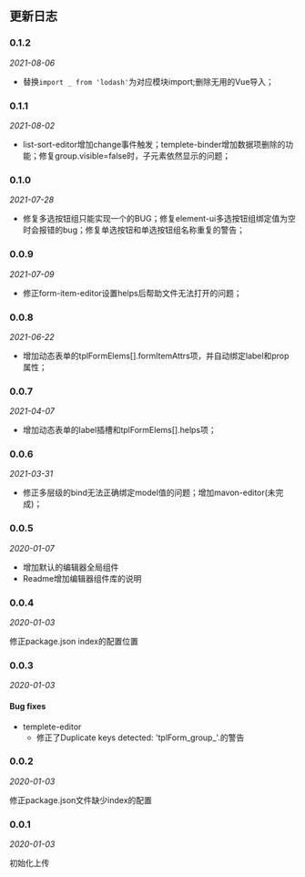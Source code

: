 ## 更新日志

### 0.1.2

*2021-08-06*

- 替换`import _ from 'lodash'`为对应模块import;删除无用的Vue导入；

### 0.1.1

*2021-08-02*

- list-sort-editor增加change事件触发；templete-binder增加数据项删除的功能；修复group.visible=false时，子元素依然显示的问题；
### 0.1.0

*2021-07-28*

- 修复多选按钮组只能实现一个的BUG；修复element-ui多选按钮组绑定值为空时会报错的bug；修复单选按钮和单选按钮组名称重复的警告；
### 0.0.9

*2021-07-09*

- 修正form-item-editor设置helps后帮助文件无法打开的问题；
### 0.0.8

*2021-06-22*

- 增加动态表单的tplFormElems[].formItemAttrs项，并自动绑定label和prop属性；

### 0.0.7

*2021-04-07*

- 增加动态表单的label插槽和tplFormElems[].helps项；

### 0.0.6

*2021-03-31*

- 修正多层级的bind无法正确绑定model值的问题；增加mavon-editor(未完成)；

### 0.0.5

*2020-01-07*

- 增加默认的编辑器全局组件
- Readme增加编辑器组件库的说明


### 0.0.4

*2020-01-03*

修正package.json index的配置位置

### 0.0.3

*2020-01-03*

#### Bug fixes
- templete-editor
  - 修正了Duplicate keys detected: 'tplForm_group_'.的警告

### 0.0.2

*2020-01-03*

修正package.json文件缺少index的配置

### 0.0.1

*2020-01-03*

初始化上传